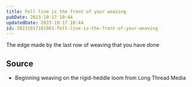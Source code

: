 ```yaml
---
title: Fell line is the front of your weaving
pubDate: 2023-10-17 10:44
updatedDate: 2023-10-17 10:44
id: 20231017101061-fell-line-is-the-front-of-your-weaving
---
```

The edge made by the last row of weaving that you have done

## Source 
- Beginning weaving on the rigid-heddle loom from Long Thread Media